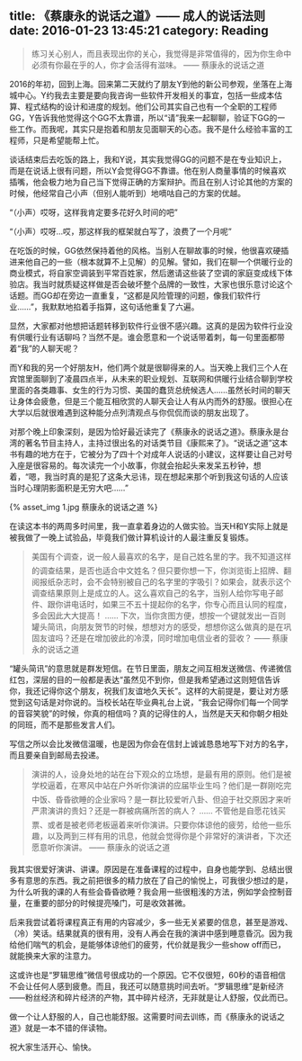 title: 《蔡康永的说话之道》—— 成人的说话法则
date: 2016-01-23 13:45:21
category: Reading
---

> 练习关心别人，而且表现出你的关心，我觉得是非常值得的，因为你生命中必须有你最在乎的人，你才会活得有滋味。 —— 蔡康永的说话之道

<!-- more -->

2016的年初，回到上海。回来第二天就约了朋友Y到他的新公司参观，坐落在上海城中心。Y约我去主要是要向我咨询一些软件开发相关的事宜，包括一些成本估算、程式结构的设计和进度的规划。他们公司其实自己也有一个全职的工程师GG，Y告诉我他觉得这个GG不太靠谱，所以“请”我来一起聊聊，验证下GG的一些工作。而我呢，其实只是抱着和朋友见面聊天的心态。我不是什么经验丰富的工程师，只是希望能帮上忙。

谈话结束后去吃饭的路上，我和Y说，其实我觉得GG的问题不是在专业知识上，而是在说话上很有问题，所以Y会觉得GG不靠谱。他在别人商量事情的时候喜欢插嘴，他会极力地为自己当下觉得正确的方案辩护。而且在别人讨论其他的方案的时候，他经常自己小声（但别人能听到）地嘀咕自己的方案的优越。

“（小声）哎呀，这样我肯定要多花好久时间的吧”

“（小声）哎呀…哎，那这样我的框架就白写了，浪费了一个月呢”

在吃饭的时候，GG依然保持着他的风格。当别人在聊故事的时候，他很喜欢硬插进来他自己的一些（根本就算不上见解）的见解。譬如，我们在聊一个供暖行业的商业模式，将自家空调装到平常百姓家，然后邀请这些装了空调的家庭变成线下体验店。我当时就质疑这样做是否会破坏整个品牌的一致性，大家也很乐意讨论这个话题。而GG却在旁边一直重复，“这都是风险管理的问题，像我们软件行业……”，我默默地掐着手指算，这句话他重复了六遍。

显然，大家都对他想把话题转移到软件行业很不感兴趣。这真的是因为软件行业没有供暖行业有话聊吗？当然不是。谁会愿意和一个说话带着刺，每一句里面都带着“我”的人聊天呢？

而Y和我的另一个好朋友H，他们两个就是很聊得来的人。当天晚上我们三个人在宾馆里面聊到了凌晨四点半，从未来的职业规划、互联网和供暖行业结合聊到学校里面的各类趣事、女生的行为习惯、美国的蠢货总统候选人……虽然长时间的聊天让身体会疲惫，但是三个能互相欣赏的人聊天会让人有从内而外的舒服。很担心在大学以后就很难遇到这种能分点列清观点与你侃侃而谈的朋友出现了。

对那个晚上印象深刻，是因为恰好最近读完了《蔡康永的说话之道》。蔡康永是台湾的著名节目主持人，主持过很出名的对话类节目《康熙来了》。“说话之道”这本书有趣的地方在于，它被分为了四十个对成年人说话的小建议，这样要让自己对号入座是很容易的。每次读完一个小故事，你就会抬起头来发呆五秒钟，想着，“嗯，我当时真的是犯了这条大忌讳，现在想起来那个听到我这句话的人应该当时心理阴影面积是无穷大吧……”

{% asset_img 1.jpg 蔡康永的说话之道 %}

在读这本书的两周多时间里，我一直拿着身边的人做实验。当天H和Y实际上就是被我做了一晚上试验品，毕竟我们做计算机设计的人最注重反复锻炼。

> 美国有个调查，说一般人最喜欢的名字，是自己姓名里的字。我不知道这样的调查结果，是否也适合中文姓名？但只要你想一下，你浏览街上招牌、翻阅报纸杂志时，会不会特别被自己的名字里的字吸引？如果会，就表示这个调查结果原则上是成立的人。这么喜欢自己的名字，当别人给你写电子邮件、跟你讲电话时，如果三不五十提起你的名字，你专心而且认同的程度，多会因此大大提高！
> ……
> 下次，当你贪图方便，想按一个键就发出一百则罐头简讯，向朋友贺节的时候，想想对方的感受，想想你这么做真的是在巩固友谊吗？还是在增加彼此的冷漠，同时增加电信业者的营收？ —— 蔡康永的说话之道

“罐头简讯”的意思就是群发短信。在节日里面，朋友之间互相发送微信、传递微信红包，深层的目的一般都是表达“虽然见不到你，但是我希望通过这则短信告诉你，我还记得你这个朋友，祝我们友谊地久天长”。这样的大前提是，要让对方感觉到这句话是对你说的。当校长站在毕业典礼台上说，“我会记得你们每一个同学的音容笑貌”的时候，你真的相信吗？真的记得住的人，当然是天天和你朝夕相处的同班，而不是那些发言人们。

写信之所以会比发微信温暖，也是因为你会在信封上诚诚恳恳地写下对方的名字，而且要亲自到邮局去投递。

> 演讲的人，设身处地的站在台下观众的立场想，是最有用的原则。他们是被学校逼着，在寒风中站在户外听你演讲的应届毕业生吗？他们是一群刚吃完中饭、昏昏欲睡的企业家吗？是一群比较爱听八卦、但迫于社交原因才来听严肃演讲的贵妇？还是一群被病痛所苦的病人？
> ……
> 不管他是自愿花钱买票、或者是被老师老板逼着来听你演讲。只要你体谅他的疲劳，给他一些乐趣，以及两到三样有用的讯息，他就会觉得你是个非常好的演讲者，下次还愿意听你演讲。 —— 蔡康永的说话之道

我其实很爱好演讲、讲课。原因是在准备课程的过程中，自身也能学到、总结出很多有意思的东西。我之前把很多的精力放在了自己的愉悦上，可我很少想过的是，为什么听我的课的人有些会昏昏欲睡？我会用一些很粗浅的方法，例如学会控制音量，在重要的部分的时候提亮嗓门，可是收效甚微。

后来我尝试着将课程真正有用的内容减少，多一些无关紧要的信息，甚至是游戏、（冷）笑话。结果就真的很有用，没有人再会在我的演讲中感到睡意昏沉。因为我给他们喘气的机会，是能够体谅他们的疲劳，代价就是我少一些show off而已，就能换来大家的注意力。

这或许也是“罗辑思维”微信号很成功的一个原因。它不仅很短，60秒的语音相信不会让任何人感到疲惫。而且，我还可以随意挑时间去听。“罗辑思维”是新经济——粉丝经济和碎片经济的产物，其中碎片经济，无非就是让人舒服，仅此而已。

做一个让人舒服的人，自己也能舒服。这需要时间去训练，而《蔡康永的说话之道》就是一本不错的伴读物。

祝大家生活开心、愉快。